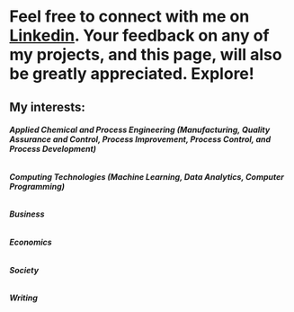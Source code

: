 # Feel free to connect with me on [Linkedin](https://www.linkedin.com/in/lamideogundeji/). Your feedback on any of my projects, and this page, will also be greatly appreciated. Explore!

## My interests: 
  ###### **Applied Chemical and Process Engineering (Manufacturing, Quality Assurance and Control, Process Improvement, Process Control, and Process Development)**
  ###### **Computing Technologies (Machine Learning, Data Analytics, Computer Programming)**
  ###### **Business**
  ###### **Economics**
  ###### **Society**
  ###### **Writing**

